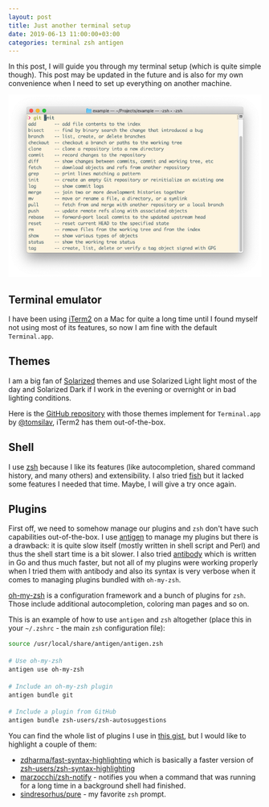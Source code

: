 ```yaml
---
layout: post
title: Just another terminal setup
date: 2019-06-13 11:00:00+03:00
categories: terminal zsh antigen
---
```


In this post, I will guide you through my terminal setup (which is quite simple
though). This post may be updated in the future and is also for my own
convenience when I need to set up everything on another machine.

![This is how it looks][terminal-screenshot]

## Terminal emulator

I have been using [iTerm2][iterm] on a Mac for quite a long time until I found
myself not using most of its features, so now I am fine with the default
`Terminal.app`.

## Themes

I am a big fan of [Solarized][solarized] themes and use Solarized Light light
most of the day and Solarized Dark if I work in the evening or overnight or in
bad lighting conditions.

Here is the [GitHub repository][themes-repo] with those themes implement for
`Terminal.app` by [@tomsilav][themes-author], iTerm2 has them out-of-the-box.

## Shell

I use [zsh][zsh] because I like its features (like autocompletion, shared
command history, and many others) and extensibility. I also tried [fish][fish]
but it lacked some features I needed that time. Maybe, I will give a try once
again.

## Plugins

First off, we need to somehow manage our plugins and `zsh` don't have such
capabilities out-of-the-box. I use [antigen][antigen] to manage my plugins but
there is a drawback: it is quite slow itself (mostly written in shell script and
Perl) and thus the shell start time is a bit slower. I also tried
[antibody][antibody] which is written in Go and thus much faster, but not all
of my plugins were working properly when I tried them with antibody and also its
syntax is very verbose when it comes to managing plugins bundled with
`oh-my-zsh`.

[oh-my-zsh][oh-my-zsh] is a configuration framework and a bunch of plugins for
`zsh`. Those include additional autocompletion, coloring man pages and so on.

This is an example of how to use `antigen` and `zsh` altogether (place this in
your `~/.zshrc` - the main `zsh` configuration file):

```bash
source /usr/local/share/antigen/antigen.zsh

# Use oh-my-zsh
antigen use oh-my-zsh

# Include an oh-my-zsh plugin
antigen bundle git

# Include a plugin from GitHub
antigen bundle zsh-users/zsh-autosuggestions
```

You can find the whole list of plugins I use in [this gist][gist], but I would
like to highlight a couple of them:

* [zdharma/fast-syntax-highlighting][fast-syntax-highlighting] which is
  basically a faster version of
  [zsh-users/zsh-syntax-highlighting][zsh-syntax-highlighting]
* [marzocchi/zsh-notify][zsh-notify] - notifies you when a command that was
  running for a long time in a background shell had finished.
* [sindresorhus/pure][pure] - my favorite `zsh` prompt.

[terminal-screenshot]: /assets/2019-06-13-terminal-screenshot.png
[iterm]: https://www.iterm2.com
[solarized]: https://ethanschoonover.com/solarized/
[themes-repo]: https://github.com/tomislav/osx-terminal.app-colors-solarized
[themes-author]: https://github.com/tomislav
[zsh]: https://github.com/robbyrussell/oh-my-zsh/wiki/Installing-ZSH
[fish]: http://fishshell.com
[antigen]: https://github.com/zsh-users/antigen
[antibody]: https://github.com/getantibody/antibody
[oh-my-zsh]: https://github.com/robbyrussell/oh-my-zsh
[gist]: https://gist.github.com/eugene-babichenko/a8937d2c1a2f8b94b382103c093c8170
[fast-syntax-highlighting]: https://github.com/zdharma/fast-syntax-highlighting
[zsh-syntax-highlighting]: https://github.com/zsh-users/zsh-syntax-highlighting
[zsh-notify]: https://github.com/marzocchi/zsh-notify
[pure]: https://github.com/sindresorhus/pure
